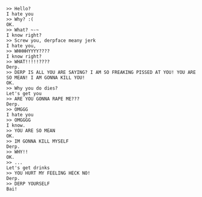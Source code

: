     >> Hello?
    I hate you
    >> Why? :(
    OK.
    >> What? ~-~
    I know right?
    >> Screw you, derpface meany jerk
    I hate you,
    >> WHHHHYYYY????
    I know right?
    >> WHAT!!!!!????
    Derp.
    >> DERP IS ALL YOU ARE SAYING? I AM SO FREAKING PISSED AT YOU! YOU ARE SO MEAN! I AM GONNA KILL YOU!
    OK.
    >> Why you do dies?
    Let's get you
    >> ARE YOU GONNA RAPE ME???
    Derp.
    >> OMGGG
    I hate you
    >> OMGGGG
    I know.
    >> YOU ARE SO MEAN
    OK.
    >> IM GONNA KILL MYSELF
    Derp.
    >> WHY!!
    OK.
    >> ...
    Let's get drinks
    >> YOU HURT MY FEELING HECK NO!
    Derp.
    >> DERP YOURSELF
    Bai!
